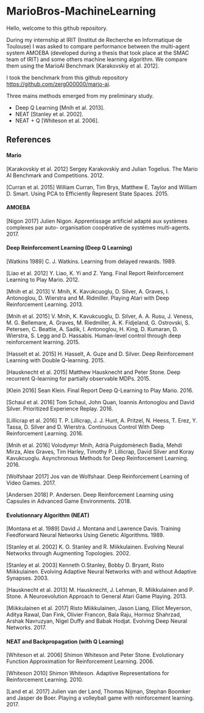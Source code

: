 # MarioBros-MachineLearning

Hello, welcome to this github repository. 

During my internship at IRIT (Institut de Recherche en Informatique de Toulouse) I was asked to compare performance between the multi-agent system AMOEBA (developed during a thesis that took place at the SMAC team of IRIT) and some others machine learning algorithm.
We compare them using the MarioAI Benchmark [Karakovskiy et al. 2012].

I took the benchmark from this github repository https://github.com/zerg000000/mario-ai.

Three mains methods emerged from my preliminary study.
* Deep Q Learning [Mnih et al. 2013].
* NEAT [Stanley et al. 2002].
* NEAT + Q [Whiteson et al. 2006].

## References

#### Mario
[Karakovskiy et al. 2012] Sergey Karakovskiy and Julian Togelius.  The Mario AI Benchmark and 	Competitions. 2012.

[Curran et al. 2015] William Curran, Tim Brys, Matthew E. Taylor and William D. Smart.  Using 	PCA to Efficiently Represent State Spaces. 2015.

#### AMOEBA
[Nigon 2017] Julien Nigon.  Apprentissage artificiel adapté aux systèmes complexes par auto-	organisation coopérative de systèmes multi-agents. 2017.

#### Deep Reinforcement Learning (Deep Q Learning)
[Watkins 1989] C. J. Watkins.  Learning from delayed rewards. 1989.

[Liao et al. 2012] Y. Liao, K. Yi and Z. Yang.  Final Report Reinforcement Learning to Play Mario. 	2012.

[Mnih et al. 2013] V. Mnih, K. Kavukcuoglu, D. Silver, A. Graves, I. Antonoglou, D. Wierstra and 	M. Ridmiller. 	Playing Atari with Deep Reinforcement Learning. 2013.

[Mnih et al. 2015] V. Mnih, K. Kavukcuoglu, D. Silver, A. A. Rusu, J. Veness, M. G. Bellemare, A. 	Graves, M. Riedmiller, A. K. Fidjeland, G. Ostrovski, S. Petersen, C. Beattie, A. Sadik, I. 	Antonoglou, H. King, D. Kumaran, D. Wierstra, S. Legg and D. Hassabis.  Human-level control 	through deep reinforcement learning. 2015.

[Hasselt et al. 2015] H. Hasselt, A. Guze and D. Silver.  Deep Reinforcement Learning with Double 	Q-learning. 2015.

[Hausknecht et al. 2015] Matthew Hausknecht and Peter Stone.  Deep recurrent Q-learning for 	partially observable MDPs. 2015.

[Klein 2016] Sean Klein.  Final Report Deep Q-Learning to Play Mario. 2016.

[Schaul et al. 2016] Tom Schaul, John Quan, Ioannis Antonoglou and David Silver.  Prioritized 	Experience Replay. 	2016.

[Lillicrap et al. 2016] T. P. Lillicrap, J. J. Hunt, A. Pritzel, N. Heess, T. Erez, Y. Tassa, D. Silver and 	D. Wierstra.  Continuous Control With Deep Reinforcement Learning. 2016.

[Mnih et al. 2016] Volodymyr Mnih, Adrià Puigdomènech Badia, Mehdi Mirza, Alex Graves, Tim 	Harley, Timothy P. Lillicrap, David Silver and Koray Kavukcuoglu.  Asynchronous Methods for 	Deep Reinforcement Learning. 2016.

[Wolfshaar 2017] Jos van de Wolfshaar.  Deep Reinforcement Learning of Video Games. 2017.

[Andersen 2018] P. Andersen.  Deep Reinforcement Learning using Capsules in Advanced Game 	Environments. 2018.

#### Evolutionnary Algorithm (NEAT)
[Montana et al. 1989] David J. Montana and Lawrence Davis.  Training Feedforward Neural 	Networks Using Genetic Algorithms. 1989.

[Stanley et al. 2002] K. O. Stanley and R. Miikkulainen.  Evolving Neural Networks through 	Augmenting Topologies. 2002.

[Stanley et al. 2003] Kenneth O.Stanley, Bobby D. Bryant, Risto Miikkulainen.  Evolving Adaptive 	Neural Networks with and without Adaptive Synapses. 2003.

[Hausknecht et al. 2013] M. Hausknecht, J. Lehman, R. Miikkulainen and P. Stone.  A 	Neuroevolution Approach to 	General Atari Game Playing. 2013.

[Miikkulainen et al. 2017] Risto Miikkulainen, Jason Liang, Elliot Meyerson, Aditya Rawal, Dan 	Fink, Olivier Francon, Bala Raju, Hormoz Shahrzad, Arshak Navruzyan, Nigel Duffy and Babak 	Hodjat.  Evolving Deep Neural Networks. 2017.

#### NEAT and Backpropagation (with Q Learning)
[Whiteson et al. 2006] Shimon Whiteson and Peter Stone.  Evolutionary Function Approximation 	for Reinforcement Learning. 2006.

[Whiteson 2010] Shimon Whiteson.  Adaptive Representations for Reinforcement Learning. 2010.

[Land et al. 2017] Julien van der Land, Thomas Nijman, Stephan Boomker and Jasper de Boer.  	Playing a volleyball game with reinforcement learning. 2017.
